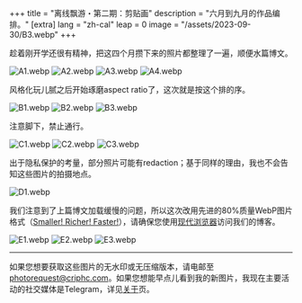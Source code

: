 +++
title = "离线飘游・第二期：剪贴画"
description = "六月到九月的作品编排。"
[extra]
lang = "zh-cal"
leap = 0
image = "/assets/2023-09-30/B3.webp"
+++

趁着刚开学还很有精神，把这四个月攒下来的照片都整理了一遍，顺便水篇博文。

![A1.webp](/assets/2023-09-30/A1.webp) ![A2.webp](/assets/2023-09-30/A2.webp) ![A3.webp](/assets/2023-09-30/A3.webp) ![A4.webp](/assets/2023-09-30/A4.webp)

风格化玩儿腻之后开始琢磨aspect ratio了，这次就是按这个排的序。


![B1.webp](/assets/2023-09-30/B1.webp) ![B2.webp](/assets/2023-09-30/B2.webp) ![B3.webp](/assets/2023-09-30/B3.webp)

注意脚下，禁止通行。


![C1.webp](/assets/2023-09-30/C1.webp) ![C2.webp](/assets/2023-09-30/C2.webp) ![C3.webp](/assets/2023-09-30/C3.webp)

出于隐私保护的考量，部分照片可能有redaction；基于同样的理由，我也不会告知这些图片的拍摄地点。


![D1.webp](/assets/2023-09-30/D1.webp)

我们注意到了上篇博文加载缓慢的问题，所以这次改用先进的80%质量WebP图片格式（[Smaller! Richer! Faster!](https://developers.google.com/speed/webp/)），请确保您使用[现代浏览器](https://caniuse.com/webp)访问我们的博客。

![E1.webp](/assets/2023-09-30/E1.webp) ![E2.webp](/assets/2023-09-30/E2.webp) ![E3.webp](/assets/2023-09-30/E3.webp)



------

如果您想要获取这些图片的无水印或无压缩版本，请电邮至<photorequest@criphc.com>。如果您想能早点儿看到我的新图片，我现在主要活动的社交媒体是Telegram，详见[关于](/about)页。